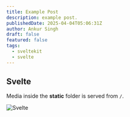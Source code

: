 ```yaml
---
title: Example Post
description: example post.
publishedDate: 2025-04-04T05:06:31Z
author: Ankur Singh
draft: false
featured: false
tags:
  - sveltekit
  - svelte
---
```


## Svelte

Media inside the **static** folder is served from `/`.

![Svelte](/favicon.png)
